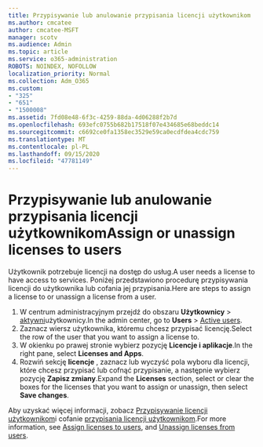 ```yaml
---
title: Przypisywanie lub anulowanie przypisania licencji użytkownikom
ms.author: cmcatee
author: cmcatee-MSFT
manager: scotv
ms.audience: Admin
ms.topic: article
ms.service: o365-administration
ROBOTS: NOINDEX, NOFOLLOW
localization_priority: Normal
ms.collection: Adm_O365
ms.custom:
- "325"
- "651"
- "1500008"
ms.assetid: 7fd08e48-6f3c-4259-88da-4d06288f2b7d
ms.openlocfilehash: 693efc0755b682b17518f07e434685e68beddc14
ms.sourcegitcommit: c6692ce0fa1358ec3529e59ca0ecdfdea4cdc759
ms.translationtype: MT
ms.contentlocale: pl-PL
ms.lasthandoff: 09/15/2020
ms.locfileid: "47781149"
---
```

# <a name="assign-or-unassign-licenses-to-users"></a><span data-ttu-id="d3408-102">Przypisywanie lub anulowanie przypisania licencji użytkownikom</span><span class="sxs-lookup"><span data-stu-id="d3408-102">Assign or unassign licenses to users</span></span>

<span data-ttu-id="d3408-103">Użytkownik potrzebuje licencji na dostęp do usług.</span><span class="sxs-lookup"><span data-stu-id="d3408-103">A user needs a license to have access to services.</span></span> <span data-ttu-id="d3408-104">Poniżej przedstawiono procedurę przypisywania licencji do użytkownika lub cofania jej przypisania.</span><span class="sxs-lookup"><span data-stu-id="d3408-104">Here are steps to assign a license to or unassign a license from a user.</span></span>
  
1. <span data-ttu-id="d3408-105">W centrum administracyjnym przejdź do obszaru **Użytkownicy** \> [aktywni](https://go.microsoft.com/fwlink/p/?linkid=834822)użytkownicy.</span><span class="sxs-lookup"><span data-stu-id="d3408-105">In the admin center, go to **Users** \> [Active users](https://go.microsoft.com/fwlink/p/?linkid=834822).</span></span>
2. <span data-ttu-id="d3408-106">Zaznacz wiersz użytkownika, któremu chcesz przypisać licencję.</span><span class="sxs-lookup"><span data-stu-id="d3408-106">Select the row of the user that you want to assign a license to.</span></span>
3. <span data-ttu-id="d3408-107">W okienku po prawej stronie wybierz pozycję **Licencje i aplikacje**.</span><span class="sxs-lookup"><span data-stu-id="d3408-107">In the right pane, select **Licenses and Apps**.</span></span>
4. <span data-ttu-id="d3408-108">Rozwiń sekcję **licencje** , zaznacz lub wyczyść pola wyboru dla licencji, które chcesz przypisać lub cofnąć przypisanie, a następnie wybierz pozycję **Zapisz zmiany**.</span><span class="sxs-lookup"><span data-stu-id="d3408-108">Expand the **Licenses** section, select or clear the boxes for the licenses that you want to assign or unassign, then select **Save changes**.</span></span>

<span data-ttu-id="d3408-109">Aby uzyskać więcej informacji, zobacz [Przypisywanie licencji użytkownikom](https://docs.microsoft.com/microsoft-365/admin/manage/assign-licenses-to-users)i cofanie [przypisania licencji użytkownikom](https://docs.microsoft.com/microsoft-365/admin/manage/remove-licenses-from-users).</span><span class="sxs-lookup"><span data-stu-id="d3408-109">For more information, see [Assign licenses to users](https://docs.microsoft.com/microsoft-365/admin/manage/assign-licenses-to-users), and [Unassign licenses from users](https://docs.microsoft.com/microsoft-365/admin/manage/remove-licenses-from-users).</span></span>